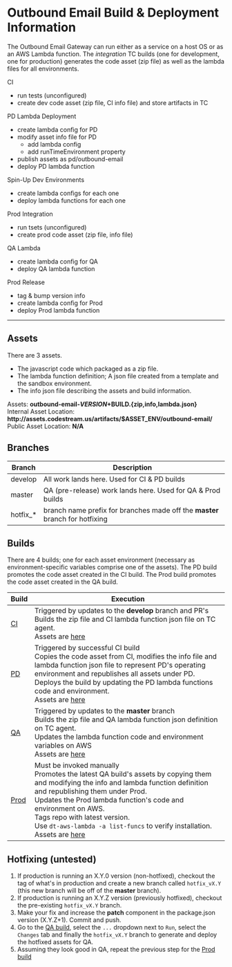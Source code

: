 # Outbound Email Build & Deployment Information

The Outbound Email Gateway can run either as a service on a host OS or as an AWS
Lambda function.  The _integration_ TC builds (one for development, one for
production) generates the code asset (zip file) as well as the lambda files
for all environments.

CI
- run tests (unconfigured)
- create dev code asset (zip file, CI info file) and store artifacts in TC

PD Lambda Deployment
- create lambda config for PD
- modify asset info file for PD
  - add lambda config
  - add runTimeEnvironment property
- publish assets as pd/outbound-email
- deploy PD lambda function

Spin-Up Dev Environments
- create lambda configs for each one
- deploy lambda functions for each one

Prod Integration
- run tsets (unconfigured)
- create prod code asset (zip file, info file)

QA Lambda
- create lambda config for QA
- deploy QA lambda function

Prod Release
- tag & bump version info
- create lambda config for Prod
- deploy Prod lambda function
------------------------

## Assets
There are 3 assets.
* The javascript code which packaged as a zip file.
* The lambda function definition; A json file created from a template and the sandbox environment.
* The info json file describing the assets and build information.

Assets: **outbound-email-$VERSION+$BUILD.{zip,info,lambda.json}**  
Internal Asset Location: **http:<i></i>//assets.codestream.us/artifacts/$ASSET_ENV/outbound-email/**  
Public Asset Location: **N/A**

## Branches

| Branch | Description |
| --- | --- |
| develop | All work lands here. Used for CI & PD builds |
| master | QA (pre-release) work lands here. Used for QA & Prod builds |
| hotfix_* | branch name prefix for branches made off the **master** branch for hotfixing |

## Builds

There are 4 builds; one for each asset environment (necessary as environment-specific variables
comprise one of the assets).  The PD build promotes the code asset created in the CI build. The
Prod build promotes the code asset created in the QA build.

| Build | Execution |
| --- | --- |
| [CI](http://tc.codestream.us/viewType.html?buildTypeId=OutboundEmail_Ci) | Triggered by updates to the **develop** branch and PR's<br>Builds the zip file and CI lambda function json file on TC agent.<br>Assets are [here](http://assets.codestream.us/artifacts/ci/outbound-email/) |
| [PD](http://tc.codestream.us/viewType.html?buildTypeId=OutboundEmail_Pd) | Triggered by successful CI build<br>Copies the code asset from CI, modifies the info file and lambda function json file to represent PD's operating environment and republishes all assets under PD.<br>Deploys the build by updating the PD lambda functions code and environment.<br>Assets are [here](http://assets.codestream.us/artifacts/pd/outbound-email/) |
| [QA](http://tc.codestream.us/viewType.html?buildTypeId=OutboundEmail_Qa) | Triggered by updates to the **master** branch<br>Builds the zip file and QA lambda function json definition on TC agent.<br>Updates the lambda function code and environment variables on AWS<br>Assets are [here](http://assets.codestream.us/artifacts/qa/outbound-email/) |
| [Prod](http://tc.codestream.us/viewType.html?buildTypeId=OutboundEmail_Prod) | Must be invoked manually<br>Promotes the latest QA build's assets by copying them and modifying the info and lambda function definition and republishing them under Prod.<br>Updates the Prod lambda function's code and environment on AWS.<br>Tags repo with latest version.<br>Use `dt-aws-lambda -a list-funcs` to verify installation.<br>Assets are [here](http://assets.codestream.us/artifacts/prod/outbound-email/) |


## Hotfixing (untested)
1. If production is running an X.Y.0 version (non-hotfixed), checkout the tag of what's in production and create a new branch called `hotfix_vX.Y` (this new branch will be off of the **master** branch).
1. If production is running an X.Y.Z version (previously hotfixed), checkout the pre-existing `hotfix_vX.Y` branch.
1. Make your fix and increase the **patch** component in the package.json version (X.Y.Z+1). Commit and push.
1. Go to the [QA build](http://tc.codestream.us/viewType.html?buildTypeId=OutboundEmail_Qa), select the `...` dropdown next to `Run`, select the `Changes` tab and finally the `hotfix_vX.Y` branch to generate and deploy the hotfixed assets for QA.
1. Assuming they look good in QA, repeat the previous step for the [Prod build](http://tc.codestream.us/viewType.html?buildTypeId=OutboundEmail_Prod)